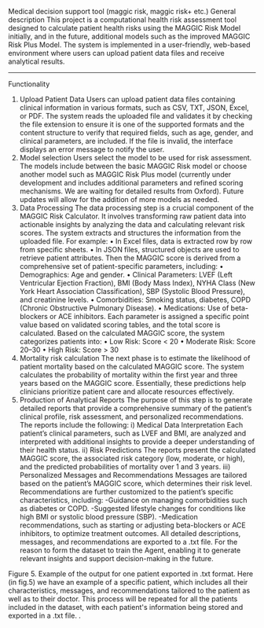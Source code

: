 Medical decision support tool (maggic risk, maggic risk+ etc.)
General description
This project is a computational health risk assessment tool designed to calculate patient health risks using the MAGGIC Risk Model initially, and in the future, additional models such as the improved MAGGIC Risk Plus Model. The system is implemented in a user-friendly, web-based environment where users can upload patient data files and receive analytical results.
_______________________________________
Functionality
1.	Upload Patient Data
Users can upload patient data files containing clinical information in various formats, such as CSV, TXT, JSON, Excel, or PDF.
The system reads the uploaded file and validates it by checking the file extension to ensure it is one of the supported formats and the content structure to verify that required fields, such as age, gender, and clinical parameters, are included. 
If the file is invalid, the interface displays an error message to notify the user.
2.	Model selection
Users select the model to be used for risk assessment.
The models include between the basic MAGGIC Risk model or choose another model such as MAGGIC Risk Plus model (currently under development and includes additional parameters and refined scoring mechanisms. We are waiting for detailed results from Oxford). Future updates will allow for the addition of more models as needed.
3.	Data Processing
The data processing step is a crucial component of the MAGGIC Risk Calculator. It involves transforming raw patient data into actionable insights by analyzing the data and calculating relevant risk scores.
The system extracts and structures the information from the uploaded file. For example:
•	In Excel files, data is extracted row by row from specific sheets.
•	In JSON files, structured objects are used to retrieve patient attributes.
Τhen the MAGGIC score is derived from a comprehensive set of patient-specific parameters, including:
•	Demographics: Age and gender.
•	Clinical Parameters: LVEF (Left Ventricular Ejection Fraction), BMI (Body Mass Index), NYHA Class (New York Heart Association Classification), SBP (Systolic Blood Pressure), and creatinine levels.
•	Comorbidities: Smoking status, diabetes, COPD (Chronic Obstructive Pulmonary Disease).
•	Medications: Use of beta-blockers or ACE inhibitors.
Each parameter is assigned a specific point value based on validated scoring tables, and the total score is calculated.
Based on the calculated MAGGIC score, the system categorizes patients into:
•	Low Risk: Score < 20
•	Moderate Risk: Score 20–30
•	High Risk: Score > 30
4.	Mortality risk calculation
The next phase is to estimate the likelihood of patient mortality based on the calculated MAGGIC score. The system calculates the probability of mortality within the first year and three years based on the MAGGIC score. Essentially, these predictions help clinicians prioritize patient care and allocate resources effectively.
5.	Production of Analytical Reports
The purpose of this step is to generate detailed reports that provide a comprehensive summary of the patient’s clinical profile, risk assessment, and personalized recommendations.
The reports include the following:
i)	    Medical Data Interpretation
    Each patient’s clinical parameters, such as LVEF and BMI, are analyzed and interpreted with additional insights to provide a deeper understanding of their health status.
ii)	Risk Predictions
    The reports present the calculated MAGGIC score, the associated risk category (low, moderate, or high), and the predicted probabilities of mortality over 1 and 3 years.  			        iii)   Personalized Messages and Recommendations
        Messages are tailored based on the patient’s MAGGIC score, which determines their risk level.    
Recommendations are further customized to the patient’s specific characteristics, including:           -Guidance on managing comorbidities such as diabetes or COPD.
-Suggested lifestyle changes for conditions like high BMI or systolic blood pressure (SBP).
 -Medication recommendations, such as starting or adjusting beta-blockers or ACE inhibitors, to optimize treatment outcomes.
All detailed descriptions, messages, and recommendations are exported to a .txt file. For the reason to form the dataset to train the Agent, enabling it to generate relevant insights and support decision-making in the future.
 
 

 
 
 
Figure 5. Example of the output for one patient exported in .txt format.
Here (in fig.5) we have an example of a specific patient, which includes all their characteristics, messages, and recommendations tailored to the patient as well as to their doctor. This process will be repeated for all the patients included in the dataset, with each patient's information being stored and exported in a .txt file.
.
